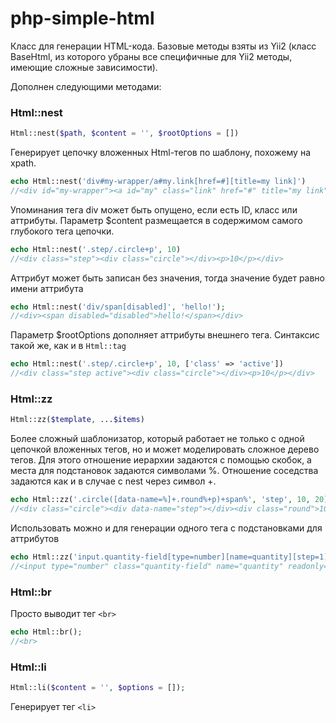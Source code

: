 # php-simple-html

Класс для генерации HTML-кода. Базовые методы взяты из Yii2 (класс BaseHtml, из которого убраны все специфичные 
для Yii2 методы, имеющие сложные зависимости).

Дополнен следующими методами:

### Html::nest

```php
Html::nest($path, $content = '', $rootOptions = [])
```

Генерирует цепочку вложенных Html-тегов по шаблону, похожему на xpath.
```php
echo Html::nest('div#my-wrapper/a#my.link[href=#][title=my link]')
//<div id="my-wrapper"><a id="my" class="link" href="#" title="my link"></a></div>
```

Упоминания тега div может быть опущено, если есть ID, класс или аттрибуты. 
Параметр $content размещается в содержимом самого глубокого тега цепочки.
```php
echo Html::nest('.step/.circle+p', 10) 
//<div class="step"><div class="circle"></div><p>10</p></div>
```

Аттрибут может быть записан без значения, тогда значение будет равно имени аттрибута
```php
echo Html::nest('div/span[disabled]', 'hello!');
//<div><span disabled="disabled">hello!</span></div>
```

Параметр $rootOptions дополняет аттрибуты внешнего тега. Синтаксис такой же, как и в ```Html::tag```
```php
echo Html::nest('.step/.circle+p', 10, ['class' => 'active'])
//<div class="step active"><div class="circle"></div><p>10</p></div>
```

### Html::zz

```php
Html::zz($template, ...$items)
```

Более сложный шаблонизатор, который работает не только с одной цепочкой вложенных тегов, но и может моделировать сложное дерево тегов. Для этого отношение иерархии задаются с помощью скобок, а места для подстановок задаются символами %. Отношение соседства задаются как и в случае с nest через символ +.

```php
echo Html::zz('.circle([data-name=%]+.round%+p)+span%', 'step', 10, 20);
//<div class="circle"><div data-name="step"></div><div class="round">10</div><p></p></div><span>20</span>
```

Использовать можно и для генерации одного тега с подстановками для аттрибутов
```php
echo Html::zz('input.quantity-field[type=number][name=quantity][step=1][readonly][data-sku=%]', 'SKU');
//<input type="number" class="quantity-field" name="quantity" readonly="readonly" step="1" data-sku="SKU">
```

### Html::br

Просто выводит тег ```<br>```

```php
echo Html::br();
//<br>
```

### Html::li

```php
Html::li($content = '', $options = []);
```

Генерирует тег ```<li>```